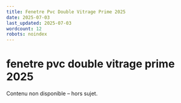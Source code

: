 ```yaml
---
title: Fenetre Pvc Double Vitrage Prime 2025
date: 2025-07-03
last_updated: 2025-07-03
wordcount: 12
robots: noindex
---
```


# fenetre pvc double vitrage prime 2025

Contenu non disponible – hors sujet.
